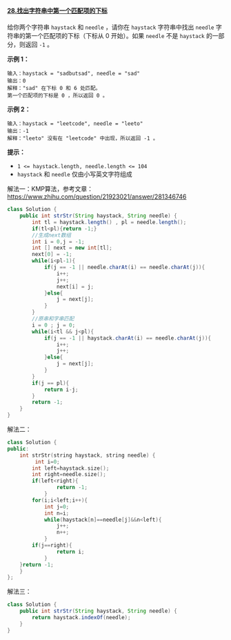 #### [28.找出字符串中第一个匹配项的下标](https://leetcode.cn/problems/find-the-index-of-the-first-occurrence-in-a-string/)

给你两个字符串 `haystack` 和 `needle` ，请你在 `haystack` 字符串中找出 `needle` 字符串的第一个匹配项的下标（下标从 0 开始）。如果 `needle` 不是 `haystack` 的一部分，则返回 `-1` 。

**示例 1：**

```
输入：haystack = "sadbutsad", needle = "sad"
输出：0
解释："sad" 在下标 0 和 6 处匹配。
第一个匹配项的下标是 0 ，所以返回 0 。
```

**示例 2：**

```
输入：haystack = "leetcode", needle = "leeto"
输出：-1
解释："leeto" 没有在 "leetcode" 中出现，所以返回 -1 。
```

**提示：**

- `1 <= haystack.length, needle.length <= 104`
- `haystack` 和 `needle` 仅由小写英文字符组成

解法一：KMP算法，参考文章：https://www.zhihu.com/question/21923021/answer/281346746

```java
class Solution {
    public int strStr(String haystack, String needle) {
        int tl = haystack.length() , pl = needle.length();
        if(tl<pl){return -1;}
        //生成next数组
        int i = 0,j = -1;
        int [] next = new int[tl];
        next[0] = -1;
        while(i<pl-1){
            if(j == -1 || needle.charAt(i) == needle.charAt(j)){
                i++;
                j++;
                next[i] = j;
            }else{
                j = next[j];
            }
        }
        //原串和字串匹配
        i = 0 ; j = 0;
        while(i<tl && j<pl){
            if(j == -1 || haystack.charAt(i) == needle.charAt(j)){
                i++;
                j++;
            }else{
                j = next[j];
            }
        }
        if(j == pl){
            return i-j;
        }
        return -1;
    }
}
```

解法二：

```c++
class Solution {
public:
    int strStr(string haystack, string needle) {
         int i=0;
        int left=haystack.size();
        int right=needle.size();
        if(left<right){
                return -1;
            }
        for(i;i<left;i++){
            int j=0;
            int n=i;
            while(haystack[n]==needle[j]&&n<left){
                j++;
                n++;
            }
        if(j==right){
                return i;
            }  
    }return -1;
    }  
};
```

解法三：

```java
class Solution {
    public int strStr(String haystack, String needle) {
        return haystack.indexOf(needle);
    }
}
```

